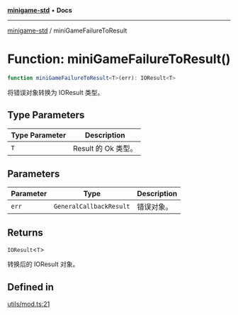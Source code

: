 [**minigame-std**](../README.md) • **Docs**

***

[minigame-std](../README.md) / miniGameFailureToResult

# Function: miniGameFailureToResult()

```ts
function miniGameFailureToResult<T>(err): IOResult<T>
```

将错误对象转换为 IOResult 类型。

## Type Parameters

| Type Parameter | Description |
| ------ | ------ |
| `T` | Result 的 Ok 类型。 |

## Parameters

| Parameter | Type | Description |
| ------ | ------ | ------ |
| `err` | `GeneralCallbackResult` | 错误对象。 |

## Returns

`IOResult`\<`T`\>

转换后的 IOResult 对象。

## Defined in

[utils/mod.ts:21](https://github.com/JiangJie/minigame-std/blob/e98ab0af7ad78dc07fcec865ee164ff1e7efe9cf/src/std/utils/mod.ts#L21)
